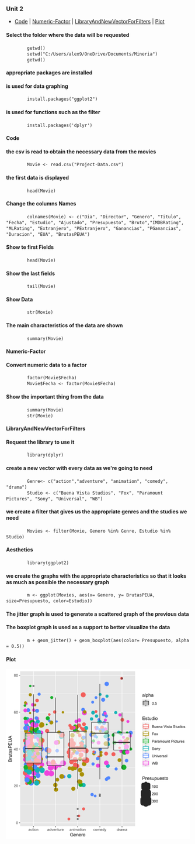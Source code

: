 ### Unit 2
* [Code](#Code) | [Numeric-Factor](#Numeric-Factor) | [LibraryAndNewVectorForFilters](#LibraryAndNewVectorForFilters) | [Plot](#Plot)
#### Select the folder where the data will be requested
            getwd()
            setwd("C:/Users/alex9/OneDrive/Documents/Mineria")
            getwd()
#### appropriate packages are installed
#### is used for data graphing
            install.packages("ggplot2")
#### is used for functions such as the filter
            install.packages('dplyr')

#### Code

#### the csv is read to obtain the necessary data from the movies
            Movie <- read.csv("Project-Data.csv")
#### the first data is displayed
            head(Movie)
#### Change the columns Names
            colnames(Movie) <- c("Dia", "Director", "Genero", "Titulo", "Fecha", "Estudio", "Ajustado", "Presupuesto", "Bruto","IMDBRating",  "MLRating", "Extranjero", "PExtranjero", "Ganancias", "PGanancias",  "Duracion", "EUA", "BrutasPEUA")
#### Show te first Fields
            head(Movie)						
#### Show the last fields			
            tail(Movie)
#### Show Data
            str(Movie)
#### The main characteristics of the data are shown
            summary(Movie)
#### Numeric-Factor
#### Convert numeric data to a factor
            factor(Movie$Fecha)
            Movie$Fecha <- factor(Movie$Fecha)
#### Show the important thing from the data
            summary(Movie)
            str(Movie)
#### LibraryAndNewVectorForFilters
#### Request the library to use it
            library(dplyr)
#### create a new vector with every data as we're going to need
            Genre<- c("action","adventure", "animation", "comedy", "drama")
            Studio <- c("Buena Vista Studios", "Fox", "Paramount Pictures", "Sony", "Universal", "WB")
#### we create a filter that gives us the appropriate genres and the studies we need
            Movies <- filter(Movie, Genero %in% Genre, Estudio %in% Studio)


#### Aesthetics
            library(ggplot2)
#### we create the graphs with the appropriate characteristics so that it looks as much as possible the necessary graph
            m <- ggplot(Movies, aes(x= Genero, y= BrutasPEUA, size=Presupuesto, color=Estudio))
#### The jitter graph is used to generate a scattered graph of the previous data
#### The boxplot graph is used as a support to better visualize the data
            m + geom_jitter() + geom_boxplot(aes(color= Presupuesto, alpha = 0.5))

#### Plot
![alt text](https://github.com/serchnm/MineriaDeDatos/blob/Unidad2/Unidad2/Evaluacion/EvaluacionU2/Plot.png)
